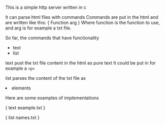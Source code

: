This is a simple http server written in c

It can parse html files with commands
Commands are put in the html and are written like this:
{ Function arg }
Where function is the function to use, and arg is for example a txt file.

So far, the commands that have functionality
* text
* list

text pust the txt file content in the html as pure text
It could be put in for example a ```<p>```

list parses the content of the txt file as <li> elements

Here are some examples of implementations

<p>
{ text example.txt }
</p>

<Table>
{ list names.txt }
</Table>